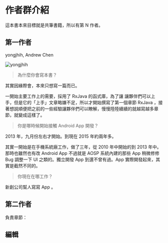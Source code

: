 # 作者群介紹

這本書本來目標就是共筆書籍，所以有第 N 作者。

## 第一作者

yongjhih, Andrew Chen

![yongjhih](https://avatars3.githubusercontent.com/u/213736?v=3&s=160)

> 為什麼你會寫本書？

其實因緣際會，本來只想寫一篇而已。

一開始主要工作上的需要，採用了 RxJava 的函式庫，為了讓 讓夥伴們可以上手，但是它的「上手」文章略嫌不足，所以才開始撰寫了第一個章節 RxJava ，接著想說順便把之前的一些經驗讓夥伴們可以瞭解，慢慢陸陸續續的就越寫越多章節，就變成這樣了。

> 你是哪時候開始接觸 Android App 開發？

2013 年，九月份左右才開始。到現在 2015 年約兩年多。

其實一開始是在手機系統廠工作，做了三年，從 2010 年中開始的到 2013 年中。那時也雖然也有改 Android App 不過就是 AOSP 系統內建的那些 App 稍微修修 Bug 調整一下 UI 之類的。獨立開發 App 到還不曾有過。App 實際開發起來，其實是截然不同的。

> 你現在在哪工作？

新創公司幫人寫寫 App 。

## 第二作者

負責章節：



## 編輯